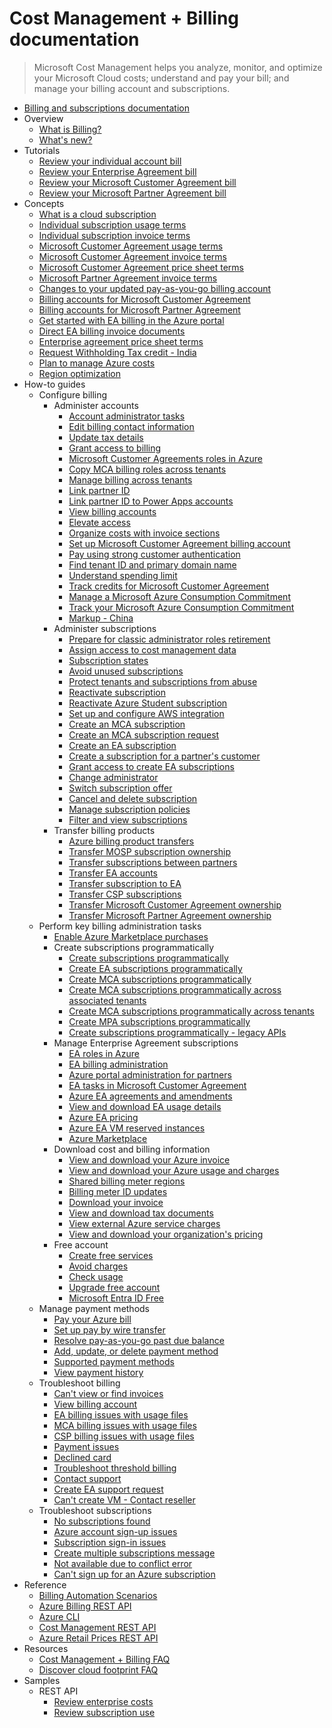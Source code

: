 # Cost Management + Billing documentation
> Microsoft Cost Management helps you analyze, monitor, and optimize your Microsoft Cloud costs; understand and pay your bill; and manage your billing account and subscriptions.
  - [Billing and subscriptions documentation](https://learn.microsoft.com/en-us/azure/cost-management-billing/manage/)
  - Overview
    - [What is Billing?](https://learn.microsoft.com/en-us/azure/cost-management-billing/cost-management-billing-overview)
    - [What's new?](https://azure.microsoft.com/blog/tag/cost-management/)
  - Tutorials
    - [Review your individual account bill](https://learn.microsoft.com/en-us/azure/cost-management-billing/understand/review-individual-bill)
    - [Review your Enterprise Agreement bill](https://learn.microsoft.com/en-us/azure/cost-management-billing/understand/review-enterprise-agreement-bill)
    - [Review your Microsoft Customer Agreement bill](https://learn.microsoft.com/en-us/azure/cost-management-billing/understand/review-customer-agreement-bill)
    - [Review your Microsoft Partner Agreement bill](https://learn.microsoft.com/en-us/azure/cost-management-billing/understand/review-partner-agreement-bill)
  - Concepts
    - [What is a cloud subscription](https://learn.microsoft.com/en-us/azure/cost-management-billing/manage/cloud-subscription)
    - [Individual subscription usage terms](https://learn.microsoft.com/en-us/azure/cost-management-billing/understand/understand-usage)
    - [Individual subscription invoice terms](https://learn.microsoft.com/en-us/azure/cost-management-billing/understand/understand-invoice)
    - [Microsoft Customer Agreement usage terms](https://learn.microsoft.com/en-us/azure/cost-management-billing/understand/mca-understand-your-usage)
    - [Microsoft Customer Agreement invoice terms](https://learn.microsoft.com/en-us/azure/cost-management-billing/understand/mca-understand-your-invoice)
    - [Microsoft Customer Agreement price sheet terms](https://learn.microsoft.com/en-us/azure/cost-management-billing/manage/mca-understand-pricesheet)
    - [Microsoft Partner Agreement invoice terms](https://learn.microsoft.com/en-us/azure/cost-management-billing/understand/mpa-invoice-terms)
    - [Changes to your updated pay-as-you-go billing account](https://learn.microsoft.com/en-us/azure/cost-management-billing/understand/mosp-new-customer-experience)
    - [Billing accounts for Microsoft Customer Agreement](https://learn.microsoft.com/en-us/azure/cost-management-billing/understand/mca-overview)
    - [Billing accounts for Microsoft Partner Agreement](https://learn.microsoft.com/en-us/azure/cost-management-billing/understand/mpa-overview)
    - [Get started with EA billing in the Azure portal](https://learn.microsoft.com/en-us/azure/cost-management-billing/manage/ea-direct-portal-get-started)
    - [Direct EA billing invoice documents](https://learn.microsoft.com/en-us/azure/cost-management-billing/manage/direct-ea-billing-invoice-documents)
    - [Enterprise agreement price sheet terms](https://learn.microsoft.com/en-us/azure/cost-management-billing/manage/ea-understand-pricesheet)
    - [Request Withholding Tax credit - India](https://learn.microsoft.com/en-us/azure/cost-management-billing/manage/withholding-tax-credit-india)
    - [Plan to manage Azure costs](https://learn.microsoft.com/en-us/azure/cost-management-billing/understand/plan-manage-costs)
    - [Region optimization](https://learn.microsoft.com/en-us/azure/cost-management-billing/manage/region-optimization)
  - How-to guides
    - Configure billing
      - Administer accounts
        - [Account administrator tasks](https://learn.microsoft.com/en-us/azure/cost-management-billing/manage/account-admin-tasks)
        - [Edit billing contact information](https://learn.microsoft.com/en-us/azure/cost-management-billing/manage/change-azure-account-profile.yml)
        - [Update tax details](https://learn.microsoft.com/en-us/azure/cost-management-billing/manage/manage-tax-information)
        - [Grant access to billing](https://learn.microsoft.com/en-us/azure/cost-management-billing/manage/manage-billing-access)
        - [Microsoft Customer Agreements roles in Azure](https://learn.microsoft.com/en-us/azure/cost-management-billing/manage/understand-mca-roles)
        - [Copy MCA billing roles across tenants](https://learn.microsoft.com/en-us/azure/cost-management-billing/manage/mca-role-migration)
        - [Manage billing across tenants](https://learn.microsoft.com/en-us/azure/cost-management-billing/manage/manage-billing-across-tenants)
        - [Link partner ID](https://learn.microsoft.com/en-us/azure/cost-management-billing/manage/link-partner-id)
        - [Link partner ID to Power Apps accounts](https://learn.microsoft.com/en-us/azure/cost-management-billing/manage/link-partner-id-power-apps-accounts)
        - [View billing accounts](https://learn.microsoft.com/en-us/azure/cost-management-billing/manage/view-all-accounts)
        - [Elevate access](https://learn.microsoft.com/en-us/azure/cost-management-billing/manage/elevate-access-global-admin)
        - [Organize costs with invoice sections](https://learn.microsoft.com/en-us/azure/cost-management-billing/manage/mca-section-invoice)
        - [Set up Microsoft Customer Agreement billing account](https://learn.microsoft.com/en-us/azure/cost-management-billing/manage/mca-setup-account)
        - [Pay using strong customer authentication](https://learn.microsoft.com/en-us/azure/cost-management-billing/manage/open-banking-strong-customer-authentication)
        - [Find tenant ID and primary domain name](https://learn.microsoft.com/en-us/azure/cost-management-billing/manage/find-tenant-id-domain)
        - [Understand spending limit](https://learn.microsoft.com/en-us/azure/cost-management-billing/manage/spending-limit)
        - [Track credits for Microsoft Customer Agreement](https://learn.microsoft.com/en-us/azure/cost-management-billing/manage/mca-check-azure-credits-balance)
        - [Manage a Microsoft Azure Consumption Commitment](https://learn.microsoft.com/en-us/azure/cost-management-billing/manage/manage-consumption-commitment)
        - [Track your Microsoft Azure Consumption Commitment](https://learn.microsoft.com/en-us/azure/cost-management-billing/manage/track-consumption-commitment)
        - [Markup - China](https://learn.microsoft.com/en-us/azure/cost-management-billing/manage/markup-china)
      - Administer subscriptions
        - [Prepare for classic administrator roles retirement](https://learn.microsoft.com/en-us/azure/cost-management-billing/manage/classic-administrator-retire)
        - [Assign access to cost management data](https://learn.microsoft.com/en-us/azure/cost-management-billing/costs/assign-access-acm-data)
        - [Subscription states](https://learn.microsoft.com/en-us/azure/cost-management-billing/manage/subscription-states)
        - [Avoid unused subscriptions](https://learn.microsoft.com/en-us/azure/cost-management-billing/manage/avoid-unused-subscriptions)
        - [Protect tenants and subscriptions from abuse](https://learn.microsoft.com/en-us/azure/cost-management-billing/manage/protect-tenants-subscriptions)
        - [Reactivate subscription](https://learn.microsoft.com/en-us/azure/cost-management-billing/manage/subscription-disabled)
        - [Reactivate Azure Student subscription](https://learn.microsoft.com/en-us/azure/cost-management-billing/manage/azurestudents-subscription-disabled)
        - [Set up and configure AWS integration](https://learn.microsoft.com/en-us/azure/cost-management-billing/costs/aws-integration-set-up-configure)
        - [Create an MCA subscription](https://learn.microsoft.com/en-us/azure/cost-management-billing/manage/create-subscription)
        - [Create an MCA subscription request](https://learn.microsoft.com/en-us/azure/cost-management-billing/manage/create-subscription-request)
        - [Create an EA subscription](https://learn.microsoft.com/en-us/azure/cost-management-billing/manage/create-enterprise-subscription)
        - [Create a subscription for a partner's customer](https://learn.microsoft.com/en-us/azure/cost-management-billing/manage/create-customer-subscription)
        - [Grant access to create EA subscriptions](https://learn.microsoft.com/en-us/azure/cost-management-billing/manage/grant-access-to-create-subscription)
        - [Change administrator](https://learn.microsoft.com/en-us/azure/cost-management-billing/manage/add-change-subscription-administrator)
        - [Switch subscription offer](https://learn.microsoft.com/en-us/azure/cost-management-billing/manage/switch-azure-offer)
        - [Cancel and delete subscription](https://learn.microsoft.com/en-us/azure/cost-management-billing/manage/cancel-azure-subscription)
        - [Manage subscription policies](https://learn.microsoft.com/en-us/azure/cost-management-billing/manage/manage-azure-subscription-policy)
        - [Filter and view subscriptions](https://learn.microsoft.com/en-us/azure/cost-management-billing/manage/filter-view-subscriptions)
      - Transfer billing products
        - [Azure billing product transfers](https://learn.microsoft.com/en-us/azure/cost-management-billing/manage/subscription-transfer)
        - [Transfer MOSP subscription ownership](https://learn.microsoft.com/en-us/azure/cost-management-billing/manage/billing-subscription-transfer)
        - [Transfer subscriptions between partners](https://learn.microsoft.com/en-us/azure/cost-management-billing/manage/azure-plan-subscription-transfer-partners)
        - [Transfer EA accounts](https://learn.microsoft.com/en-us/azure/cost-management-billing/manage/ea-transfers)
        - [Transfer subscription to EA](https://learn.microsoft.com/en-us/azure/cost-management-billing/manage/mosp-ea-transfer)
        - [Transfer CSP subscriptions](https://learn.microsoft.com/en-us/azure/cost-management-billing/manage/transfer-subscriptions-subscribers-csp.yml)
        - [Transfer Microsoft Customer Agreement ownership](https://learn.microsoft.com/en-us/azure/cost-management-billing/manage/mca-request-billing-ownership)
        - [Transfer Microsoft Partner Agreement ownership](https://learn.microsoft.com/en-us/azure/cost-management-billing/manage/mpa-request-ownership)
    - Perform key billing administration tasks
      - [Enable Azure Marketplace purchases](https://learn.microsoft.com/en-us/azure/cost-management-billing/manage/enable-marketplace-purchases)
      - Create subscriptions programmatically
        - [Create subscriptions programmatically](https://learn.microsoft.com/en-us/azure/cost-management-billing/manage/programmatically-create-subscription)
        - [Create EA subscriptions programmatically](https://learn.microsoft.com/en-us/azure/cost-management-billing/manage/programmatically-create-subscription-enterprise-agreement)
        - [Create MCA subscriptions programmatically](https://learn.microsoft.com/en-us/azure/cost-management-billing/manage/programmatically-create-subscription-microsoft-customer-agreement)
        - [Create MCA subscriptions programmatically across associated tenants](https://learn.microsoft.com/en-us/azure/cost-management-billing/manage/programmatically-create-customer-agreement-associated-billing-tenants)
        - [Create MCA subscriptions programmatically across tenants](https://learn.microsoft.com/en-us/azure/cost-management-billing/manage/programmatically-create-subscription-microsoft-customer-agreement-across-tenants)
        - [Create MPA subscriptions programmatically](https://learn.microsoft.com/en-us/azure/cost-management-billing/manage/programmatically-create-subscription-microsoft-partner-agreement)
        - [Create subscriptions programmatically - legacy APIs](https://learn.microsoft.com/en-us/azure/cost-management-billing/manage/programmatically-create-subscription-preview)
      - Manage Enterprise Agreement subscriptions
        - [EA roles in Azure](https://learn.microsoft.com/en-us/azure/cost-management-billing/manage/understand-ea-roles)
        - [EA billing administration](https://learn.microsoft.com/en-us/azure/cost-management-billing/manage/direct-ea-administration)
        - [Azure portal administration for partners](https://learn.microsoft.com/en-us/azure/cost-management-billing/manage/ea-billing-administration-partners)
        - [EA tasks in Microsoft Customer Agreement](https://learn.microsoft.com/en-us/azure/cost-management-billing/manage/mca-enterprise-operations)
        - [Azure EA agreements and amendments](https://learn.microsoft.com/en-us/azure/cost-management-billing/manage/ea-portal-agreements)
        - [View and download EA usage details](https://learn.microsoft.com/en-us/azure/cost-management-billing/manage/direct-ea-azure-usage-charges-invoices)
        - [Azure EA pricing](https://learn.microsoft.com/en-us/azure/cost-management-billing/manage/ea-pricing-overview)
        - [Azure EA VM reserved instances](https://learn.microsoft.com/en-us/azure/cost-management-billing/manage/ea-portal-vm-reservations)
        - [Azure Marketplace](https://learn.microsoft.com/en-us/azure/cost-management-billing/manage/ea-azure-marketplace)
      - Download cost and billing information
        - [View and download your Azure invoice](https://learn.microsoft.com/en-us/azure/cost-management-billing/understand/download-azure-invoice)
        - [View and download your Azure usage and charges](https://learn.microsoft.com/en-us/azure/cost-management-billing/understand/download-azure-daily-usage)
        - [Shared billing meter regions](https://learn.microsoft.com/en-us/azure/cost-management-billing/understand/billing-meter-location)
        - [Billing meter ID updates](https://learn.microsoft.com/en-us/azure/cost-management-billing/understand/billing-meter-id-updates)
        - [Download your invoice](https://learn.microsoft.com/en-us/azure/cost-management-billing/manage/download-azure-invoice-daily-usage-date)
        - [View and download tax documents](https://learn.microsoft.com/en-us/azure/cost-management-billing/understand/mca-download-tax-document)
        - [View external Azure service charges](https://learn.microsoft.com/en-us/azure/cost-management-billing/understand/understand-azure-marketplace-charges)
        - [View and download your organization's pricing](https://learn.microsoft.com/en-us/azure/cost-management-billing/manage/ea-pricing)
      - Free account
        - [Create free services](https://learn.microsoft.com/en-us/azure/cost-management-billing/manage/create-free-services)
        - [Avoid charges](https://learn.microsoft.com/en-us/azure/cost-management-billing/manage/avoid-charges-free-account)
        - [Check usage](https://learn.microsoft.com/en-us/azure/cost-management-billing/manage/check-free-service-usage)
        - [Upgrade free account](https://learn.microsoft.com/en-us/azure/cost-management-billing/manage/upgrade-azure-subscription)
        - [Microsoft Entra ID Free](https://learn.microsoft.com/en-us/azure/cost-management-billing/manage/microsoft-entra-id-free)
    - Manage payment methods
      - [Pay your Azure bill](https://learn.microsoft.com/en-us/azure/cost-management-billing/understand/pay-bill)
      - [Set up pay by wire transfer](https://learn.microsoft.com/en-us/azure/cost-management-billing/manage/pay-by-invoice)
      - [Resolve pay-as-you-go past due balance](https://learn.microsoft.com/en-us/azure/cost-management-billing/manage/resolve-past-due-balance)
      - [Add, update, or delete payment method](https://learn.microsoft.com/en-us/azure/cost-management-billing/manage/change-credit-card)
      - [Supported payment methods](https://learn.microsoft.com/en-us/azure/cost-management-billing/manage/supported-payment-methods)
      - [View payment history](https://learn.microsoft.com/en-us/azure/cost-management-billing/manage/view-payment-history)
    - Troubleshoot billing
      - [Can't view or find invoices](https://learn.microsoft.com/en-us/azure/cost-management-billing/troubleshoot-billing/troubleshoot-cant-find-invoice)
      - [View billing account](https://learn.microsoft.com/en-us/azure/cost-management-billing/troubleshoot-billing/troubleshoot-account-not-found)
      - [EA billing issues with usage files](https://learn.microsoft.com/en-us/azure/cost-management-billing/troubleshoot-billing/troubleshoot-ea-billing-issues-usage-file-pivot-tables)
      - [MCA billing issues with usage files](https://learn.microsoft.com/en-us/azure/cost-management-billing/troubleshoot-billing/troubleshoot-customer-agreement-billing-issues-usage-file-pivot-tables)
      - [CSP billing issues with usage files](https://learn.microsoft.com/en-us/azure/cost-management-billing/troubleshoot-billing/troubleshoot-csp-billing-issues-usage-file-pivot-tables)
      - [Payment issues](https://learn.microsoft.com/en-us/azure/cost-management-billing/troubleshoot-billing/billing-troubleshoot-azure-payment-issues)
      - [Declined card](https://learn.microsoft.com/en-us/azure/cost-management-billing/troubleshoot-billing/troubleshoot-declined-card)
      - [Troubleshoot threshold billing](https://learn.microsoft.com/en-us/azure/cost-management-billing/troubleshoot-billing/troubleshoot-threshold-billing)
      - [Contact support](https://learn.microsoft.com/azure/azure-portal/supportability/how-to-create-azure-support-request)
      - [Create EA support request](https://learn.microsoft.com/en-us/azure/cost-management-billing/troubleshoot-billing/how-to-create-azure-support-request-ea)
      - [Can't create VM - Contact reseller](https://learn.microsoft.com/en-us/azure/cost-management-billing/troubleshoot-billing/cannot-create-vm)
    - Troubleshoot subscriptions
      - [No subscriptions found](https://learn.microsoft.com/en-us/azure/cost-management-billing/troubleshoot-subscription/no-subscriptions-found)
      - [Azure account sign-up issues](https://learn.microsoft.com/en-us/azure/cost-management-billing/troubleshoot-subscription/troubleshoot-azure-sign-up)
      - [Subscription sign-in issues](https://learn.microsoft.com/en-us/azure/cost-management-billing/troubleshoot-subscription/troubleshoot-sign-in-issue)
      - [Create multiple subscriptions message](https://learn.microsoft.com/en-us/azure/cost-management-billing/troubleshoot-subscription/create-subscriptions-deploy-resources)
      - [Not available due to conflict error](https://learn.microsoft.com/en-us/azure/cost-management-billing/troubleshoot-subscription/troubleshoot-not-available-conflict)
      - [Can't sign up for an Azure subscription](https://learn.microsoft.com/en-us/azure/cost-management-billing/troubleshoot-subscription/cannot-sign-up-subscription)
  - Reference
    - [Billing Automation Scenarios](https://learn.microsoft.com/en-us/azure/cost-management-billing/manage/cost-management-automation-scenarios)
    - [Azure Billing REST API](https://learn.microsoft.com/rest/api/billing)
    - [Azure CLI](https://learn.microsoft.com/cli/azure/billing)
    - [Cost Management REST API](https://learn.microsoft.com/rest/api/cost-management)
    - [Azure Retail Prices REST API](https://learn.microsoft.com/rest/api/cost-management/retail-prices/azure-retail-prices)
  - Resources
    - [Cost Management + Billing FAQ](https://learn.microsoft.com/en-us/azure/cost-management-billing/cost-management-billing-faq.yml)
    - [Discover cloud footprint FAQ](https://learn.microsoft.com/en-us/azure/cost-management-billing/manage/discover-cloud-footprint)
  - Samples
    - REST API
      - [Review enterprise costs](https://learn.microsoft.com/en-us/azure/cost-management-billing/manage/review-enterprise-billing)
      - [Review subscription use](https://learn.microsoft.com/en-us/azure/cost-management-billing/manage/review-subscription-billing)
